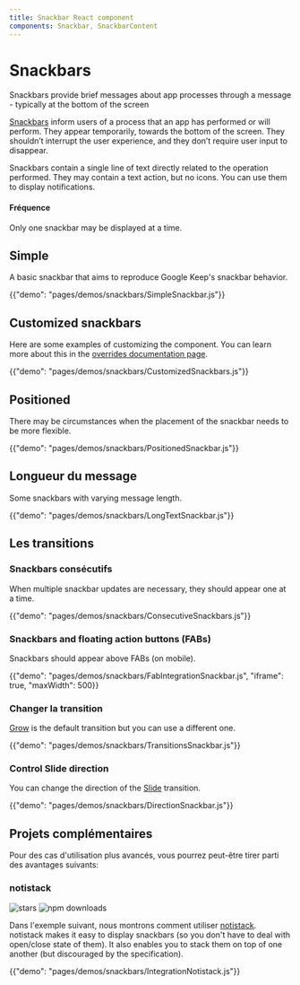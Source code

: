 ```yaml
---
title: Snackbar React component
components: Snackbar, SnackbarContent
---
```


# Snackbars

<p class="description">Snackbars provide brief messages about app processes through a message - typically at the bottom of the screen</p>

[Snackbars](https://material.io/design/components/snackbars.html) inform users of a process that an app has performed or will perform. They appear temporarily, towards the bottom of the screen. They shouldn’t interrupt the user experience, and they don’t require user input to disappear.

Snackbars contain a single line of text directly related to the operation performed. They may contain a text action, but no icons. You can use them to display notifications.

#### Fréquence

Only one snackbar may be displayed at a time.

## Simple

A basic snackbar that aims to reproduce Google Keep's snackbar behavior.

{{"demo": "pages/demos/snackbars/SimpleSnackbar.js"}}

## Customized snackbars

Here are some examples of customizing the component. You can learn more about this in the [overrides documentation page](/customization/overrides/).

{{"demo": "pages/demos/snackbars/CustomizedSnackbars.js"}}

## Positioned

There may be circumstances when the placement of the snackbar needs to be more flexible.

{{"demo": "pages/demos/snackbars/PositionedSnackbar.js"}}

## Longueur du message

Some snackbars with varying message length.

{{"demo": "pages/demos/snackbars/LongTextSnackbar.js"}}

## Les transitions

### Snackbars consécutifs

When multiple snackbar updates are necessary, they should appear one at a time.

{{"demo": "pages/demos/snackbars/ConsecutiveSnackbars.js"}}

### Snackbars and floating action buttons (FABs)

Snackbars should appear above FABs (on mobile).

{{"demo": "pages/demos/snackbars/FabIntegrationSnackbar.js", "iframe": true, "maxWidth": 500}}

### Changer la transition

[Grow](/utils/transitions/#grow) is the default transition but you can use a different one.

{{"demo": "pages/demos/snackbars/TransitionsSnackbar.js"}}

### Control Slide direction

You can change the direction of the [Slide](/utils/transitions/#slide) transition.

{{"demo": "pages/demos/snackbars/DirectionSnackbar.js"}}

## Projets complémentaires

Pour des cas d'utilisation plus avancés, vous pourrez peut-être tirer parti des avantages suivants:

### notistack

![stars](https://img.shields.io/github/stars/iamhosseindhv/notistack.svg?style=social&label=Stars) ![npm downloads](https://img.shields.io/npm/dm/notistack.svg)

Dans l'exemple suivant, nous montrons comment utiliser [notistack](https://github.com/iamhosseindhv/notistack). notistack makes it easy to display snackbars (so you don't have to deal with open/close state of them). It also enables you to stack them on top of one another (but discouraged by the specification).

{{"demo": "pages/demos/snackbars/IntegrationNotistack.js"}}